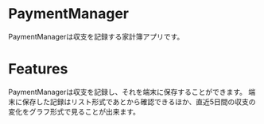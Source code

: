 
# PaymentManager
 
PaymentManagerは収支を記録する家計簿アプリです。
 

 
# Features
 PaymentManagerは収支を記録し、それを端末に保存することができます。
端末に保存した記録はリスト形式であとから確認できるほか、直近5日間の収支の変化をグラフ形式で見ることが出来ます。
 
